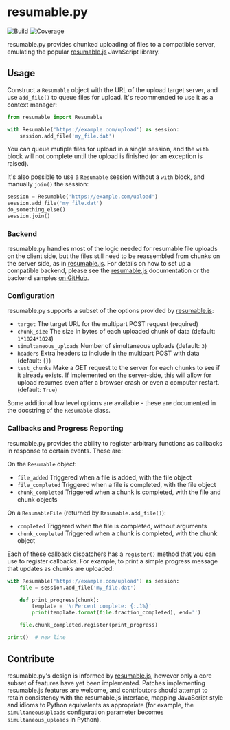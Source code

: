 # resumable.py

[![Build](https://travis-ci.org/acroz/resumable.py.svg?branch=master)](https://travis-ci.org/acroz/resumable.py)
[![Coverage](https://coveralls.io/repos/github/acroz/resumable.py/badge.svg?branch=master)](https://coveralls.io/github/acroz/resumable.py?branch=master)

resumable.py provides chunked uploading of files to a compatible server,
emulating the popular [resumable.js] JavaScript library.

## Usage

Construct a `Resumable` object with the URL of the upload target server, and
use `add_file()` to queue files for upload. It's recommended to use it as a
context manager:

```python
from resumable import Resumable

with Resumable('https://example.com/upload') as session:
    session.add_file('my_file.dat')
```

You can queue mutiple files for upload in a single session, and the `with`
block will not complete until the upload is finished (or an exception is
raised).

It's also possible to use a `Resumable` session without a `with` block, and
manually `join()` the session:

```python
session = Resumable('https://example.com/upload')
session.add_file('my_file.dat')
do_something_else()
session.join()
```

### Backend

resumable.py handles most of the logic needed for resumable file uploads on the
client side, but the files still need to be reassembled from chunks on the
server side, as in [resumable.js]. For details on how to set up a compatible
backend, please see the [resumable.js] documentation or the backend samples
[on GitHub][resumable.js samples].

### Configuration

resumable.py supports a subset of the options provided by [resumable.js]:

* `target` The target URL for the multipart POST request (required)
* `chunk_size` The size in bytes of each uploaded chunk of data (default:
  `1*1024*1024`)
* `simultaneous_uploads` Number of simultaneous uploads (default: `3`)
* `headers` Extra headers to include in the multipart POST with data (default:
  `{}`)
* `test_chunks` Make a GET request to the server for each chunks to see if it
  already exists. If implemented on the server-side, this will allow for upload
  resumes even after a browser crash or even a computer restart. (default:
  `True`)

Some additional low level options are available - these are documented in the
docstring of the `Resumable` class.

### Callbacks and Progress Reporting

resumable.py provides the ability to register arbitrary functions as callbacks
in response to certain events. These are:

On the `Resumable` object:

* `file_added` Triggered when a file is added, with the file object
* `file_completed` Triggered when a file is completed, with the file object
* `chunk_completed` Triggered when a chunk is completed, with the file and
  chunk objects

On a `ResumableFile` (returned by `Resumable.add_file()`):

* `completed` Triggered when the file is completed, without arguments
* `chunk_completed` Triggered when a chunk is completed, with the chunk object

Each of these callback dispatchers has a `register()` method that you can use
to register callbacks. For example, to print a simple progress message that
updates as chunks are uploaded:

```python
with Resumable('https://example.com/upload') as session:
    file = session.add_file('my_file.dat')

    def print_progress(chunk):
        template = '\rPercent complete: {:.1%}'
        print(template.format(file.fraction_completed), end='')

    file.chunk_completed.register(print_progress)

print()  # new line
```

## Contribute

resumable.py's design is informed by [resumable.js], however only a core subset
of features have yet been implemented. Patches implementing resumable.js
features are welcome, and contributors should attempt to retain consistency
with the resumable.js interface, mapping JavaScript style and idioms to Python
equivalents as appropriate (for example, the `simultaneousUploads`
configuration parameter becomes `simultaneous_uploads` in Python).

[resumable.js]: http://resumablejs.com
[resumable.js samples]: https://github.com/23/resumable.js/tree/master/samples

